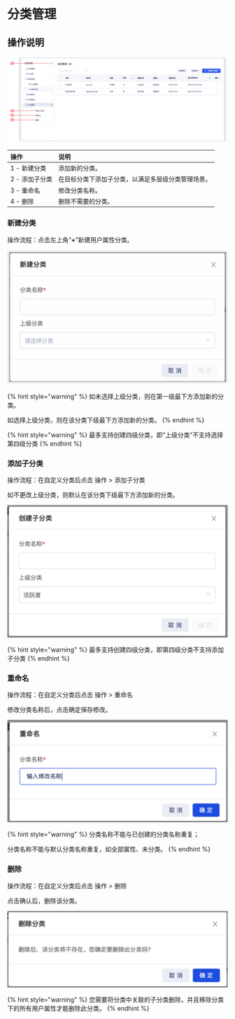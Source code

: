 # 分类管理

## 操作说明

![](../../../../../.gitbook/assets/image%20%28505%29.png)

| 操作 | 说明 |
| :--- | :--- |
| 1 - 新建分类 | 添加新的分类。 |
| 2 - 添加子分类 | 在目标分类下添加子分类，以满足多层级分类管理场景。 |
| 3 - 重命名 | 修改分类名称。 |
| 4 - 删除 | 删除不需要的分类。 |

### 新建分类

操作流程：点击左上角“**+**”新建用户属性分类。

![](../../../../../.gitbook/assets/image%20%28406%29.png)

{% hint style="warning" %}
如未选择上级分类，则在第一级最下方添加新的分类。

如选择上级分类，则在该分类下级最下方添加新的分类。
{% endhint %}

{% hint style="warning" %}
最多支持创建四级分类，即“上级分类”不支持选择第四级分类
{% endhint %}

### 添加子分类

操作流程：在自定义分类后点击 操作 &gt; 添加子分类

如不更改上级分类，则默认在该分类下级最下方添加新的分类。

![](../../../../../.gitbook/assets/image%20%28401%29.png)

{% hint style="warning" %}
最多支持创建四级分类，即第四级分类不支持添加子分类
{% endhint %}

### 重命名

操作流程：在自定义分类后点击 操作 &gt; 重命名

修改分类名称后，点击确定保存修改。

![](../../../../../.gitbook/assets/image%20%28402%29.png)

{% hint style="warning" %}
分类名称不能与已创建的分类名称重复；

分类名称不能与默认分类名称重复，如全部属性、未分类。
{% endhint %}

### 删除

操作流程：在自定义分类后点击 操作 &gt; 删除

点击确认后，删除该分类。

![](../../../../../.gitbook/assets/image%20%28403%29.png)

{% hint style="warning" %}
您需要将分类中关联的子分类删除，并且移除分类下的所有用户属性才能删除此分类。
{% endhint %}

